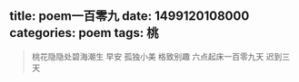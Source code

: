 title: poem一百零九
date: 1499120108000
categories: poem
tags: 桃
---
> 桃花隐隐处碧海潮生
早安
孤独小美
格致别趣
六点起床一百零九天 迟到三天